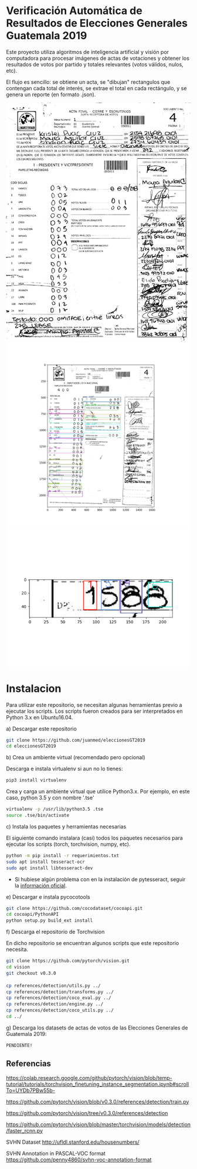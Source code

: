 # Verificación Automática de Resultados de Elecciones Generales Guatemala 2019

Este proyecto utiliza algoritmos de inteligencia artificial y visión por computadora para procesar imágenes de actas de votaciones y obtener los resultados de votos por partido y totales relevantes (votos válidos, nulos, etc).

El flujo es sencillo: se obtiene un acta, se "dibujan" rectangulos que contengan cada total de interés, se extrae el total en cada rectángulo, y se genera un reporte (en formato .json).

![alt tag](https://github.com/juanmed/eleccionesGT2019/blob/master/content/000011.jpg)
![alt tag](https://github.com/juanmed/eleccionesGT2019/blob/master/content/000102.jpg)
![alt tag](https://github.com/juanmed/eleccionesGT2019/blob/master/content/7.png)


# Instalacion

Para utilizar este repositorio, se necesitan algunas herramientas previo a ejecutar los scripts. Los scripts fueron creados para ser interpretados en Python 3.x en Ubuntu16.04.


a) Descargar este repositorio

```bash
git clone https://github.com/juanmed/eleccionesGT2019
cd eleccionesGT2019
```

b) Crea un ambiente virtual (recomendado pero opcional)

Descarga e instala virtualenv si aun no lo tienes:

```bash
pip3 install virtualenv
```
Crea y carga un ambiente virtual que utilice Python3.x. Por ejemplo, en este caso, python 3.5 y con nombre '.tse'

```bash
virtualenv -p /usr/lib/python3.5 .tse
source .tse/bin/activate
```
c) Instala los paquetes y herramientas necesarias

El siguiente comando instalara (casi) todos los paquetes necesarios para ejecutar los scripts (torch, torchvision, numpy, etc).

```bash
python -m pip install -r requerimientos.txt
sudo apt install tesseract-ocr
sudo apt install libtesseract-dev
```

* Si hubiese algún problema con en la instalación de pytesseract, seguir la [información oficial](https://github.com/tesseract-ocr/tesseract/wiki).

e) Descargar e instala pycocotools

```bash
git clone https://github.com/cocodataset/cocoapi.git
cd cocoapi/PythonAPI
python setup.py build_ext install
```

f) Descarga el repositorio de Torchvision

En dicho repositorio se encuentran algunos scripts que este repositorio necesita.

```bash
git clone https://github.com/pytorch/vision.git
cd vision
git checkout v0.3.0

cp references/detection/utils.py ../
cp references/detection/transforms.py ../
cp references/detection/coco_eval.py ../
cp references/detection/engine.py ../
cp references/detection/coco_utils.py ../
cd ../
```

g) Descarga los datasets de actas de votos de las Elecciones Generales de Guatemala 2019:

```bash
PENDIENTE!
```





## Referencias

https://colab.research.google.com/github/pytorch/vision/blob/temp-tutorial/tutorials/torchvision_finetuning_instance_segmentation.ipynb#scrollTo=UYDb7PBw55b-

https://github.com/pytorch/vision/blob/v0.3.0/references/detection/train.py

https://github.com/pytorch/vision/tree/v0.3.0/references/detection

https://github.com/pytorch/vision/blob/master/torchvision/models/detection/faster_rcnn.py


SVHN Dataset
http://ufldl.stanford.edu/housenumbers/

SVHN Annotation in PASCAL-VOC format
https://github.com/penny4860/svhn-voc-annotation-format
